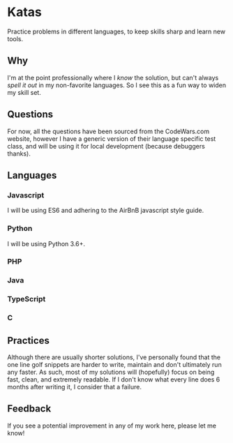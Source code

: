# Katas
Practice problems in different languages, to keep skills sharp and learn new tools.

## Why
I'm at the point professionally where I _know_ the solution, but can't always _spell it out_ in my non-favorite languages. So I see this as a fun way to widen my skill set.

## Questions
For now, all the questions have been sourced from the CodeWars.com website, however I have a generic version of their language specific test class, and will be using it for local development (because debuggers thanks).

## Languages

### Javascript
I will be using ES6 and adhering to the AirBnB javascript style guide.

### Python
I will be using Python 3.6+.

### PHP

### Java

### TypeScript

### C

## Practices
Although there are usually shorter solutions, I've personally found that the one line golf snippets are harder to write, maintain and don't ultimately run any faster. As such, most of my solutions will (hopefully) focus on being fast, clean, and extremely readable. If I don't know what every line does 6 months after writing it, I consider that a failure.

## Feedback
If you see a potential improvement in any of my work here, please let me know!
